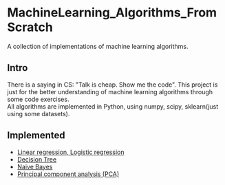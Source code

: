 # MachineLearning_Algorithms_FromScratch

A collection of implementations of machine learning algorithms.

## Intro

There is a saying in CS: "Talk is cheap. Show me the code". This project is just for the better understanding of machine learning algorithms through some code exercises.  
All algorithms are implemented in Python, using numpy, scipy, sklearn(just using some datasets).

## Implemented

- [Linear regression, Logistic regression](mla/linear_models.py)
- [Decision Tree](mla/trees.py)
- [Naive Bayes](mla/bayes.py)
- [Principal component analysis (PCA)](mla/pca.py)
